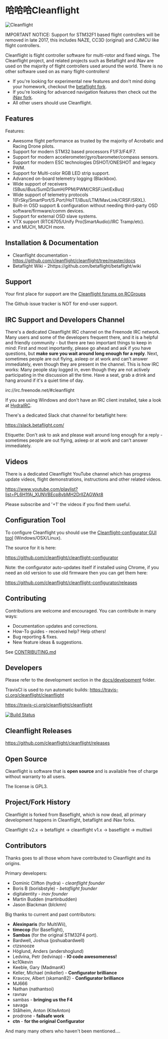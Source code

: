 ﻿# 哈哈哈Cleanflight

![Cleanflight](docs/assets/cleanflight/cleanflight-logo-light-wide-1-240px.jpg)

IMPORTANT NOTICE: Support for STM32F1 based flight controllers will be removed in late 2017, this includes NAZE, CC3D (original) and CJMCU like flight controllers.

Cleanflight is flight controller software for multi-rotor and fixed wings.  The Cleanflight project, and related projects such as Betaflight and iNav are
used on the majority of flight controllers used around the world.  There is no other software used on as many flight-controllers!

* If you're looking for experimental new features and don't mind doing your homework, checkout the [betaflight fork](https://github.com/betaflight/betaflight).
* If you're looking for advanced navigation features then check out the [iNav fork](https://github.com/iNavFlight/inav).
* All other users should use Cleanflight.

## Features

Features:

* Awesome flight performance as trusted by the majority of Acrobatic and Racing Drone pilots.
* Support for modern STM32 based processors F1/F3/F4/F7.
* Support for modern accelerometer/gyro/barometer/compass sensors.
* Support for modern ESC technologies DSHOT/ONESHOT and legacy PWM.
* Support for Multi-color RGB LED strip support.
* Advanced on-board telemetry logging (Blackbox).
* Wide support of receivers (SBus/iBus/SumD/SumH/PPM/PWM/CRSF/JetiExBus)
* Wide support of telemetry protocols 1(FrSky/SmartPort/S.Port/HoTT/iBus/LTM/MavLink/CRSF/SRXL).
* Built-in OSD support & configuration without needing third-party OSD software/firmware/comm devices.
* Support for external OSD slave systems.
* VTX support (RTC6705/Unify Pro(SmartAudio)/IRC Tramp/etc).
* and MUCH, MUCH more.

## Installation & Documentation

* Cleanflight documentation - https://github.com/cleanflight/cleanflight/tree/master/docs
* Betaflight Wiki -  2https://github.com/betaflight/betaflight/wiki 

## Support

Your first place for support are the [Cleanflight forums on RCGroups](https://www.rcgroups.com/forums/showthread.php?2249574-Cleanflight-firmware-for-STM32F3-based-FCBs-Check-First-Post-Please!!)

The Github issue tracker is NOT for end-user support.

## IRC Support and Developers Channel

There's a dedicated Cleanflight IRC channel on the Freenode IRC network. Many users and some of the developers frequent there, and it is a helpful and friendly community - but there are two important things to keep in mind: First and most importantly, please go ahead and ask if you have questions, but **make sure you wait around long enough for a reply**. Next, sometimes people are out flying, asleep or at work and can't answer immediately, even though they are present in the channel. This is how IRC works: Many people stay logged in, even though they are not actively participating in the discussion all the time. Have a seat, grab a drink and hang around if it's a quiet time of day.

irc://irc.freenode.net/#cleanflight

If you are using Windows and don't have an IRC client installed, take a look at [HydraIRC](http://hydrairc.com/).

There's a dedicated Slack chat channel for betaflight here:

https://slack.betaflight.com/

Etiquette: Don't ask to ask and please wait around long enough for a reply - sometimes people are out flying, asleep or at work and can't answer immediately.

## Videos

There is a dedicated Cleanflight YouTube channel which has progress update videos, flight demonstrations, instructions and other related videos.

https://www.youtube.com/playlist?list=PL6H1fAj_XUNVBEcp8vbMH2DrllZAGWkt8

Please subscribe and '+1' the videos if you find them useful.

## Configuration Tool

To configure Cleanflight you should use the [Cleanflight-configurator GUI tool](https://chrome.google.com/webstore/detail/cleanflight-configurator/enacoimjcgeinfnnnpajinjgmkahmfgb) (Windows/OSX/Linux).

The source for it is here:

https://github.com/cleanflight/cleanflight-configurator

Note: the configurator auto-updates itself if installed using Chrome, if you need an old version to use old firmware then you can get them here:

https://github.com/cleanflight/cleanflight-configurator/releases


## Contributing

Contributions are welcome and encouraged.  You can contribute in many ways:

* Documentation updates and corrections.
* How-To guides - received help? Help others!
* Bug reporting & fixes.
* New feature ideas & suggestions.

See [CONTRIBUTING.md](CONTRIBUTING.md)

## Developers

Please refer to the development section in the [docs/development](https://github.com/cleanflight/cleanflight/tree/master/docs/development) folder.

TravisCI is used to run automatic builds: https://travis-ci.org/cleanflight/cleanflight

https://travis-ci.org/cleanflight/cleanflight

[![Build Status](https://travis-ci.org/cleanflight/cleanflight.svg?branch=master)](https://travis-ci.org/cleanflight/cleanflight)

## Cleanflight Releases
https://github.com/cleanflight/cleanflight/releases

## Open Source

Cleanflight is software that is **open source** and is available free of charge without warranty to all users.

The license is GPL3.

## Project/Fork History

Cleanflight is forked from Baseflight, which is now dead, all primary development happens in Cleanflight, betaflight and iNav forks.

Cleanflight v2.x -> betaflight -> cleanflight v1.x -> baseflight -> multiwii

## Contributors

Thanks goes to all those whom have contributed to Cleanflight and its origins.

Primary developers:
* Dominic Clifton (hydra) - *cleanflight founder*
* Boris B (borisbstyle) - *betaflight founder*
* digitalentity - *inav founder*
* Martin Budden (martinbudden)
* Jason Blackman (blckmn)

Big thanks to current and past contributors:
* **Alexinparis** (for MultiWii),
* **timecop** (for Baseflight),
* **Sambas** (for the original STM32F4 port).
* Bardwell, Joshua (joshuabardwell)
* ctzsnooze
* Höglund, Anders (andershoglund)
* Ledvina, Petr (ledvinap) - **IO code awesomeness!**
* kc10kevin
* Keeble, Gary (MadmanK)
* Keller, Michael (mikeller) - **Configurator brilliance**
* Kravcov, Albert (skaman82) - **Configurator brilliance**
* MJ666
* Nathan (nathantsoi)
* ravnav
* sambas - **bringing us the F4**
* savaga
* Stålheim, Anton (KiteAnton)
* prodrone - **failsafe work**
* **ctn** - **for the original Configurator**

And many many others who haven't been mentioned....

